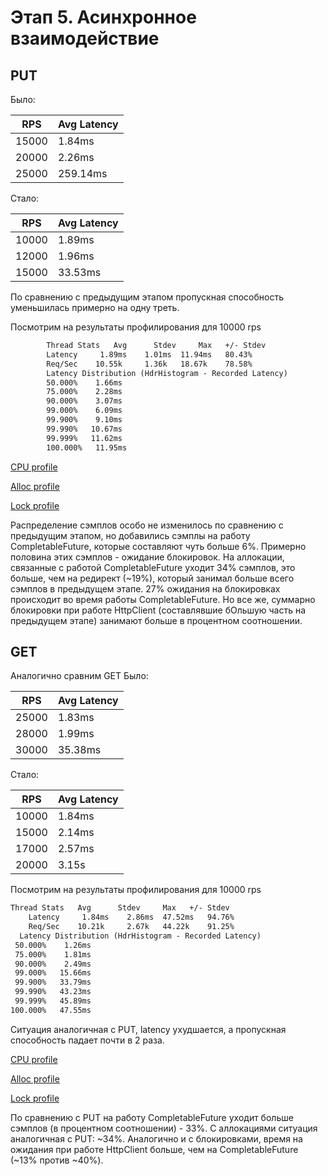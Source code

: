# Этап 5. Асинхронное взаимодействие

## PUT
Было:

| RPS   | Avg Latency |
|-------|-------------|
| 15000 | 1.84ms      | 
| 20000 | 2.26ms      | 
| 25000 | 259.14ms    |

Стало:

| RPS   | Avg Latency |
|-------|-------------|
| 10000 | 1.89ms      | 
| 12000 | 1.96ms      | 
| 15000 | 33.53ms     |

По сравнению с предыдущим этапом пропускная способность уменьшилась примерно на одну треть.

Посмотрим на результаты профилирования для 10000 rps
```dtd
        Thread Stats   Avg      Stdev     Max   +/- Stdev
        Latency     1.89ms    1.01ms  11.94ms   80.43%
        Req/Sec    10.55k     1.36k   18.67k    78.58%
        Latency Distribution (HdrHistogram - Recorded Latency)
        50.000%    1.66ms
        75.000%    2.28ms
        90.000%    3.07ms
        99.000%    6.09ms
        99.900%    9.10ms
        99.990%   10.67ms
        99.999%   11.62ms
        100.000%   11.95ms
```

[CPU profile](data/stage5/profile-put-10000.html)

[Alloc profile](data/stage5/profile-put-10000-alloc.html)

[Lock profile](data/stage5/profile-put-10000-lock.html)

Распределение сэмплов особо не изменилось по сравнению с предыдущим этапом, но добавились сэмплы на работу CompletableFuture,
которые составляют чуть больше 6%. Примерно половина этих сэмплов - ожидание блокировок.
На аллокации, связанные с работой CompletableFuture уходит 34% сэмплов, это больше, чем на редирект (~19%), который занимал больше всего сэмплов в предыдущем этапе.
27% ожидания на блокировках происходит во время работы CompletableFuture. Но все же, суммарно блокировки при работе HttpClient (составлявшие бОльшую часть на предыдущем этапе)
занимают больше в процентном соотношении.

## GET
Аналогично сравним GET
Было:

| RPS   | Avg Latency |
|-------|-------------|
| 25000 | 1.83ms      |
| 28000 | 1.99ms      |
| 30000 | 35.38ms     |

Стало:

| RPS   | Avg Latency |
|-------|-------------|
| 10000 | 1.84ms      |
| 15000 | 2.14ms      |
| 17000 | 2.57ms      |
| 20000 | 3.15s       |

Посмотрим на результаты профилирования для 10000 rps
```dtd
Thread Stats   Avg      Stdev     Max   +/- Stdev
    Latency     1.84ms    2.86ms  47.52ms   94.76%
    Req/Sec    10.21k     2.67k   44.22k    91.25%
  Latency Distribution (HdrHistogram - Recorded Latency)
 50.000%    1.26ms
 75.000%    1.81ms
 90.000%    2.49ms
 99.000%   15.66ms
 99.900%   33.79ms
 99.990%   43.23ms
 99.999%   45.89ms
100.000%   47.55ms
```

Ситуация аналогичная с PUT, latency ухудшается, а пропускная способность падает почти в 2 раза.

[CPU profile](data/stage5/profile-get-10000.html)

[Alloc profile](data/stage5/profile-get-10000-alloc.html)

[Lock profile](data/stage5/profile-get-10000-lock.html)

По сравнению с PUT на работу CompletableFuture уходит больше сэмплов (в процентном соотношении) - 33%.
С аллокациями ситуация аналогичная с PUT: ~34%.
Аналогично и с блокировками, время на ожидания при работе HttpClient больше, чем на CompletableFuture (~13% против ~40%).